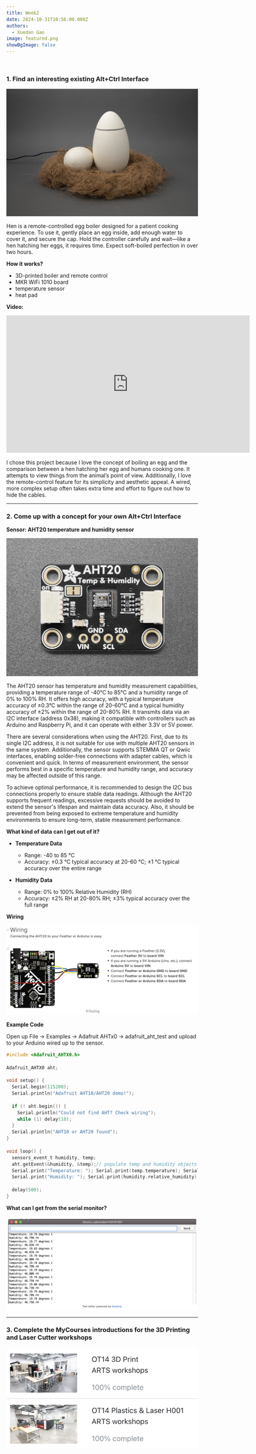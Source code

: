 ```yaml
---
title: Week2
date: 2024-10-31T10:56:00.000Z
authors:
  - Xuedan Gao
image: featured.png
showBgImage: false
---
```

![]()

### 1. Find an interesting existing Alt+Ctrl Interface

![](featured.png)

Hen is a remote-controlled egg boiler designed for a patient cooking experience. To use it, gently place an egg inside, add enough water to cover it, and secure the cap. Hold the controller carefully and wait—like a hen hatching her eggs, it requires time. Expect soft-boiled perfection in over two hours.

**How it works?**

* 3D-printed boiler and remote control
* MKR WiFi 1010 board
* temperature sensor
* heat pad

**Video:** 

<iframe title="vimeo-player" src="https://player.vimeo.com/video/824921582?h=5324be062f" width="640" height="360" frameborder="0" allowfullscreen></iframe>

I chose this project because I love the concept of boiling an egg and the comparison between a hen hatching her egg and humans cooking one. It attempts to view things from the animal’s point of view. Additionally, I love the remote-control feature for its simplicity and aesthetic appeal. A wired, more complex setup often takes extra time and effort to figure out how to hide the cables.

- - -

### 2. Come up with a concept for your own Alt+Ctrl Interface

 **Sensor: AHT20 temperature and humidity sensor**

![](screenshot-2024-11-04-at-11.47.58-pm.png)

The AHT20 sensor has temperature and humidity measurement capabilities, providing a temperature range of -40°C to 85°C and a humidity range of 0% to 100% RH. It offers high accuracy, with a typical temperature accuracy of ±0.3°C within the range of 20-60°C and a typical humidity accuracy of ±2% within the range of 20-80% RH. It transmits data via an I2C interface (address 0x38), making it compatible with controllers such as Arduino and Raspberry Pi, and it can operate with either 3.3V or 5V power.

There are several considerations when using the AHT20. First, due to its single I2C address, it is not suitable for use with multiple AHT20 sensors in the same system. Additionally, the sensor supports STEMMA QT or Qwiic interfaces, enabling solder-free connections with adapter cables, which is convenient and quick. In terms of measurement environment, the sensor performs best in a specific temperature and humidity range, and accuracy may be affected outside of this range.

To achieve optimal performance, it is recommended to design the I2C bus connections properly to ensure stable data readings. Although the AHT20 supports frequent readings, excessive requests should be avoided to extend the sensor's lifespan and maintain data accuracy. Also, it should be prevented from being exposed to extreme temperature and humidity environments to ensure long-term, stable measurement performance.

**What kind of data can I get out of it?**

* **Temperature Data**

  * Range: -40 to 85 °C
  * Accuracy: ±0.3 °C typical accuracy at 20-60 °C; ±1 °C typical accuracy over the entire range
* **Humidity Data**

  * Range: 0% to 100% Relative Humidity (RH)
  * Accuracy: ±2% RH at 20-80% RH; ±3% typical accuracy over the full range

**Wiring**

![](screenshot-2024-11-05-at-12.34.45-am.png)

**Example Code**

Open up File -> Examples -> Adafruit AHTx0 -> adafruit_aht_test and upload to your Arduino wired up to the sensor.

```c
#include <Adafruit_AHTX0.h>

Adafruit_AHTX0 aht;

void setup() {
  Serial.begin(115200);
  Serial.println("Adafruit AHT10/AHT20 demo!");

  if (! aht.begin()) {
    Serial.println("Could not find AHT? Check wiring");
    while (1) delay(10);
  }
  Serial.println("AHT10 or AHT20 found");
}

void loop() {
  sensors_event_t humidity, temp;
  aht.getEvent(&humidity, &temp);// populate temp and humidity objects with fresh data
  Serial.print("Temperature: "); Serial.print(temp.temperature); Serial.println(" degrees C");
  Serial.print("Humidity: "); Serial.print(humidity.relative_humidity); Serial.println("% rH");

  delay(500);
}
```

**What can I get from the serial monitor?**

![](screenshot-2024-11-05-at-12.39.04-am.png)

- - -

### 3. Complete the MyCourses introductions for the 3D Printing and Laser Cutter workshops

![](screenshot-2024-11-02-at-10.37.48-pm.png)

![]()
